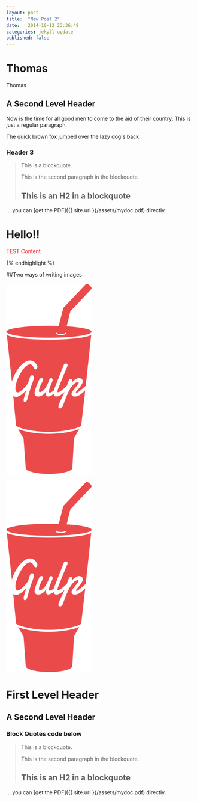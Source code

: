 ```yaml
---
layout: post
title:  "New Post 2"
date:   2014-10-12 23:36:49
categories: jekyll update
published: false
---
```


Thomas
==

Thomas

A Second Level Header
---------------------

Now is the time for all good men to come to
the aid of their country. This is just a
regular paragraph.

The quick brown fox jumped over the lazy
dog's back.

### Header 3

> This is a blockquote.
> 
> This is the second paragraph in the blockquote.
>
> ## This is an H2 in a blockquote

… you can [get the PDF]({{ site.url }}/assets/mydoc.pdf) directly.


<h1>Hello!!</h1>

<p style="color: red">TEST Content</p>
<!-- You’ll find this post in your `_posts` directory. Go ahead and edit it and re-build the site to see your changes. You can rebuild the site in many different ways, but the most common way is to run `jekyll serve --watch`, which launches a web server and auto-regenerates your site when a file is updated.

To add new posts, simply add a file in the `_posts` directory that follows the convention `YYYY-MM-DD-name-of-post.ext` and includes the necessary front matter. Take a look at the source for this post to get an idea about how it works.

Jekyll also offers powerful support for code snippets:

{% highlight ruby %}
def print_hi(name)
  puts "Hi, #{name}"
end
print_hi('Tom')
#=> prints 'Hi, Tom' to STDOUT.
{% endhighlight %}

Check out the [Jekyll docs][jekyll] for more info on how to get the most out of Jekyll. File all bugs/feature requests at [Jekyll’s GitHub repo][jekyll-gh]. If you have questions, you can ask them on [Jekyll’s dedicated Help repository][jekyll-help].

[jekyll]:      http://jekyllrb.com
[jekyll-gh]:   https://github.com/jekyll/jekyll
[jekyll-help]: https://github.com/jekyll/jekyll-help

 -->

### LINKS
[an example](http://example.com/ "Title")


### Showing Code Blocks

{% highlight html %}
<div id="my-info-contact">
	<p class="name-block">Thomas J. Wicker</p>
	<p class="title-block">UI/UX & Front End Developer</p>          
	<a href= "mailto:design@thomaswicker.com">design@thomaswicker.com</a>
	<a href= "http://www.thomaswicker.com">www.thomaswicker.com</a>
	<a href= "http://www.linkedin.com/in/thomaswicker" target="blank">linkedin profile</a>
	<button class="btn earth mini"><a href="{{ site.baseurl }}/contact">Available for Contract</a></button>
</div><!--END my-info-contact -->
{% endhighlight %}


##Two ways of writing images

![Gulp](/images/gulp_logo.png)

<img src="/images/gulp_logo.png">


First Level Header
======



A Second Level Header
---------------------



### Block Quotes code below

> This is a blockquote.
> 
> This is the second paragraph in the blockquote.
>
> ## This is an H2 in a blockquote

… you can [get the PDF]({{ site.url }}/assets/mydoc.pdf) directly.